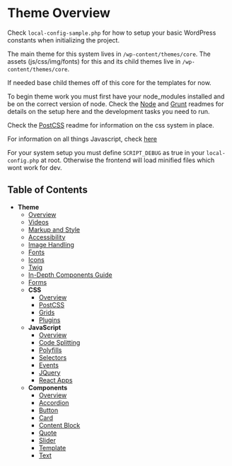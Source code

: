 # Theme Overview

Check `local-config-sample.php` for how to setup your basic WordPress constants when initializing the project.

The main theme for this system lives in `/wp-content/themes/core`.
The assets (js/css/img/fonts) for this and its child themes live in `/wp-content/themes/core`. 

If needed base child themes off of this core for the templates for now. 

To begin theme work you must first have your node_modules installed and be on the correct version of node. Check the [Node](/docs/build/node.md) and [Grunt](/docs/build/grunt.md) readmes for details on the setup here and the development tasks you need to run.

Check the [PostCSS](/docs/frontend/css/postcss.md) readme for information on the css system in place.

For information on all things Javascript, check [here](/docs/frontend/js/README.md)

For your system setup you must define `SCRIPT_DEBUG` as true in your `local-config.php` at root. Otherwise the frontend will load minified files which wont work for dev.

## Table of Contents

* **Theme**
  * [Overview](/docs/frontend/README.md)
  * [Videos](/docs/frontend/videos.md)
  * [Markup and Style](/docs/frontend/markup-and-style.md)
  * [Accessibility](/docs/frontend/accessibility.md)
  * [Image Handling](/docs/frontend/images.md)
  * [Fonts](/docs/frontend/fonts.md)
  * [Icons](/docs/frontend/icons.md)
  * [Twig](/docs/frontend/twig.md)
  * [In-Depth Components Guide](/docs/frontend/components-guide.md)
  * [Forms](/docs/frontend/forms/README.md)
  * **CSS**
    * [Overview](/docs/frontend/css/README.md)
    * [PostCSS](/docs/frontend/css/postcss.md)
    * [Grids](/docs/frontend/css/grids.md)
    * [Plugins](/docs/frontend/css/plugins.md)
  * **JavaScript**
    * [Overview](/docs/frontend/js/README.md)
    * [Code Splitting](/docs/frontend/js/code-splitting.md)
    * [Polyfills](/docs/frontend/js/polyfills.md)
    * [Selectors](/docs/frontend/js/selectors.md)
    * [Events](/docs/frontend/js/events.md)
    * [JQuery](/docs/frontend/js/jquery.md)
    * [React Apps](/docs/frontend/js/react-apps.md)
  * **Components**
    * [Overview](/docs/frontend/components/README.md)
    * [Accordion](/docs/frontend/components/accordion.md)
    * [Button](/docs/frontend/components/button.md)
    * [Card](/docs/frontend/components/card.md)
    * [Content Block](/docs/frontend/components/content_block.md)
    * [Quote](/docs/frontend/components/quote.md)
    * [Slider](/docs/frontend/components/slider.md)
    * [Template](/docs/frontend/components/template.md)
    * [Text](/docs/frontend/components/text.md)
